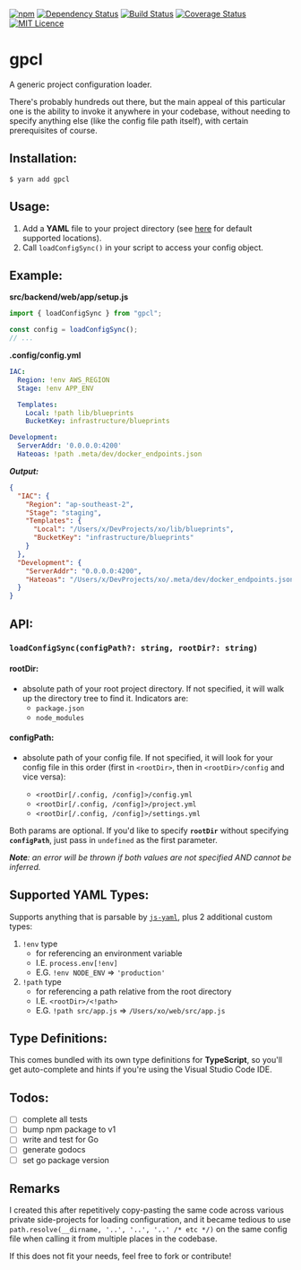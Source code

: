 [![npm](https://img.shields.io/npm/v/gpcl.svg)](https://www.npmjs.com/package/gpcl)
[![Dependency Status](https://www.versioneye.com/user/projects/59d082b015f0d723152e3587/badge.svg?style=flat-square)](https://www.versioneye.com/user/projects/59d082b015f0d723152e3587)
[![Build Status](https://travis-ci.org/gerardmrk/gpcl.svg?branch=master)](https://travis-ci.org/gerardmrk/gpcl)
[![Coverage Status](https://coveralls.io/repos/github/gerardmrk/gpcl/badge.svg)](https://coveralls.io/github/gerardmrk/gpcl)
[![MIT Licence](https://badges.frapsoft.com/os/mit/mit.svg?v=103)](https://opensource.org/licenses/mit-license.php)

# gpcl

A generic project configuration loader.

There's probably hundreds out there, but the main appeal of this particular one is the ability to invoke it anywhere in your codebase, without needing to specify anything else (like the config file path itself), with certain prerequisites of course.

## Installation:

```
$ yarn add gpcl
```

## Usage:

1. Add a **YAML** file to your project directory (see [here](#configpath) for default supported locations).
2. Call `loadConfigSync()` in your script to access your config object.

## Example:

**src/backend/web/app/setup.js**
```js
import { loadConfigSync } from "gpcl";

const config = loadConfigSync();
// ...
```

**.config/config.yml**
```yml
IAC:
  Region: !env AWS_REGION
  Stage: !env APP_ENV

  Templates:
    Local: !path lib/blueprints
    BucketKey: infrastructure/blueprints

Development:
  ServerAddr: '0.0.0.0:4200'
  Hateoas: !path .meta/dev/docker_endpoints.json
```

***Output:***
```json
{
  "IAC": {
    "Region": "ap-southeast-2",
    "Stage": "staging",
    "Templates": {
      "Local": "/Users/x/DevProjects/xo/lib/blueprints",
      "BucketKey": "infrastructure/blueprints"
    }
  },
  "Development": {
    "ServerAddr": "0.0.0.0:4200",
    "Hateoas": "/Users/x/DevProjects/xo/.meta/dev/docker_endpoints.json"
  }
}
```

## API:

### `loadConfigSync(configPath?: string, rootDir?: string)`

#### rootDir:
- absolute path of your root project directory. If not specified, it will walk up the directory tree to find it. Indicators are:
  - `package.json`
  - `node_modules`

#### configPath:
- absolute path of your config file. If not specified, it will look for your config file in this order (first in `<rootDir>`, then in `<rootDir>/config` and vice versa):

  - `<rootDir[/.config, /config]>/config.yml`
  - `<rootDir[/.config, /config]>/project.yml`
  - `<rootDir[/.config, /config]>/settings.yml`

Both params are optional. If you'd like to specify **`rootDir`** without specifying **`configPath`**,
just pass in `undefined` as the first parameter.

***Note**: an error will be thrown if both values are not specified AND cannot be inferred.*

## Supported YAML Types:

Supports anything that is parsable by [`js-yaml`](https://github.com/nodeca/js-yaml#supported-yaml-types), plus 2 additional custom types:

1. `!env` type
    - for referencing an environment variable
    - I.E. `process.env[!env]`
    - E.G. `!env NODE_ENV` => `'production'`
2. `!path` type
    - for referencing a path relative from the root directory
    - I.E. `<rootDir>/<!path>`
    - E.G. `!path src/app.js` => `/Users/xo/web/src/app.js`

## Type Definitions:

This comes bundled with its own type definitions for **TypeScript**, so you'll get auto-complete and hints if you're using the Visual Studio Code IDE.

## Todos:

- [ ] complete all tests
- [ ] bump npm package to v1
- [ ] write and test for Go
- [ ] generate godocs
- [ ] set go package version

## Remarks

I created this after repetitively copy-pasting the same code across various private side-projects for loading configuration, and it became tedious to use `path.resolve(__dirname, '..', '..', '..' /* etc */)` on the same config file when calling it from multiple places in the codebase.

If this does not fit your needs, feel free to fork or contribute!
